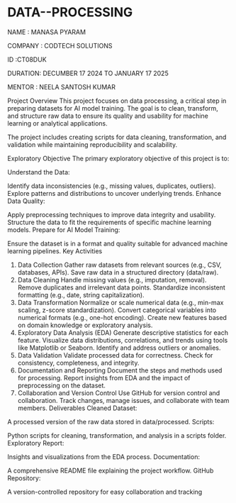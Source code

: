 # DATA--PROCESSING
NAME : MANASA PYARAM

COMPANY : CODTECH SOLUTIONS

ID :CT08DUK

DURATION: DECUMBER 17 2024 TO JANUARY 17 2025

MENTOR : NEELA SANTOSH KUMAR 

Project Overview
This project focuses on data processing, a critical step in preparing datasets for AI model training. The goal is to clean, transform, and structure raw data to ensure its quality and usability for machine learning or analytical applications.

The project includes creating scripts for data cleaning, transformation, and validation while maintaining reproducibility and scalability.

Exploratory Objective
The primary exploratory objective of this project is to:

Understand the Data:

Identify data inconsistencies (e.g., missing values, duplicates, outliers).
Explore patterns and distributions to uncover underlying trends.
Enhance Data Quality:

Apply preprocessing techniques to improve data integrity and usability.
Structure the data to fit the requirements of specific machine learning models.
Prepare for AI Model Training:

Ensure the dataset is in a format and quality suitable for advanced machine learning pipelines.
Key Activities
1. Data Collection
Gather raw datasets from relevant sources (e.g., CSV, databases, APIs).
Save raw data in a structured directory (data/raw).
2. Data Cleaning
Handle missing values (e.g., imputation, removal).
Remove duplicates and irrelevant data points.
Standardize inconsistent formatting (e.g., date, string capitalization).
3. Data Transformation
Normalize or scale numerical data (e.g., min-max scaling, z-score standardization).
Convert categorical variables into numerical formats (e.g., one-hot encoding).
Create new features based on domain knowledge or exploratory analysis.
4. Exploratory Data Analysis (EDA)
Generate descriptive statistics for each feature.
Visualize data distributions, correlations, and trends using tools like Matplotlib or Seaborn.
Identify and address outliers or anomalies.
5. Data Validation
Validate processed data for correctness.
Check for consistency, completeness, and integrity.
6. Documentation and Reporting
Document the steps and methods used for processing.
Report insights from EDA and the impact of preprocessing on the dataset.
7. Collaboration and Version Control
Use GitHub for version control and collaboration.
Track changes, manage issues, and collaborate with team members.
Deliverables
Cleaned Dataset:

A processed version of the raw data stored in data/processed.
Scripts:

Python scripts for cleaning, transformation, and analysis in a scripts folder.
Exploratory Report:

Insights and visualizations from the EDA process.
Documentation:

A comprehensive README file explaining the project workflow.
GitHub Repository:

A version-controlled repository for easy collaboration and tracking
